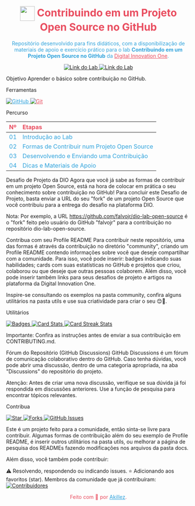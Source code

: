 <h1 align="center" style="color: #E94D5F;">
    <a href="https://www.dio.me/">
     <img align="center" width="40px" src="https://hermes.digitalinnovation.one/assets/diome/logo-minimized.png"></a>
    <span> Contribuindo em um Projeto Open Source no GitHub</span>
</h1>
<p align="center" style="color: #30A3DC;">
  Repositório desenvolvido para fins didáticos, com a disponibilização de materiais de apoio e exercício prático para o lab <strong>Contribuindo em um Projeto Open Source no GitHub</strong> da <a href="https://www.dio.me/" style="color: #E94D5F;">Digital Innovation One</a>.
</p>
<p align="center">
  <a href="https://web.dio.me/lab/desafio-de-projeto-contribuindo-em-um-projeto-open-source-no-github/learning/913f26fd-1018-4643-b59a-6356ea77dc2e">
    <img src="https://img.shields.io/badge/▶-000?style=for-the-badge&logo=movie&logoColor=E94D5F" alt="Link do Lab">
  </a>
  <a href="https://web.dio.me/lab/desafio-de-projeto-contribuindo-em-um-projeto-open-source-no-github/learning/913f26fd-1018-4643-b59a-6356ea77dc2e">
    <img src="https://img.shields.io/badge/Acesse%20o%20Lab%20na%20Plataforma-E94D5F?style=for-the-badge" alt="Link do Lab">
  </a>
</p>
Objetivo
Aprender o básico sobre contribuição no GitHub.

Ferramentas
<p>
  <a href="https://docs.github.com/" style="color: #30A3DC;">
    <img src="https://img.shields.io/badge/GitHub-000?style=for-the-badge&logo=github&logoColor=30A3DC" alt="GitHub">
  </a>
  <a href="https://git-scm.com/doc" style="color: #E94D5F;">
    <img src="https://img.shields.io/badge/Git-000?style=for-the-badge&logo=git&logoColor=E94D5F" alt="Git">
  </a>
</p>
Percurso
<table>
  <thead>
    <tr align="left" style="color: #E94D5F;">
      <th>Nº</th>
      <th>Etapas</th>
    </tr>
  </thead>
  <tbody align="left" style="color: #30A3DC;">
    <tr>
      <td>01</td>
      <td>Introdução ao Lab</td>
    </tr>
    <tr>
      <td>02</td>
      <td>Formas de Contribuir num Projeto Open Source</td>
    </tr>
    <tr>
      <td>03</td>
      <td>Desenvolvendo e Enviando uma Contribuição</td>  
    </tr>
    <tr>
      <td>04</td>
      <td>Dicas e Materiais de Apoio</td>    
    </tr>
  </tbody>
</table>
Desafio de Projeto da DIO
Agora que você já sabe as formas de contribuir em um projeto Open Source, está na hora de colocar em prática o seu conhecimento sobre contribuição no GitHub! Para concluir este Desafio de Projeto, basta enviar a URL do seu "fork" de um projeto Open Source que você contribuiu para a entrega do desafio na plataforma DIO.

Nota:
Por exemplo, a URL https://github.com/falvojr/dio-lab-open-source é o "fork" feito pelo usuário do GitHub "falvojr" para a contribuição no repositório dio-lab-open-source.

Contribua com seu Profile README
Para contribuir neste repositório, uma das formas é através da contribuição no diretório "community", criando um Profile README contendo informações sobre você que deseje compartilhar com a comunidade. Para isso, você pode inserir: badges indicando suas habilidades; cards com suas estatísticas no GitHub e projetos que criou, colaborou ou que deseje que outras pessoas colaborem. Além disso, você pode inserir também links para seus desafios de projeto e artigos na plataforma da Digital Innovation One.

Inspire-se consultando os exemplos na pasta community, confira alguns utilitários na pasta utils e use sua criatividade para criar o seu 😊💙.

Utilitários
<p>
  <a href="https://github.com/digitalinnovationone/dio-lab-open-source/blob/main/utils/badges/badges.md">
    <img src="https://img.shields.io/badge/Badges-30A3DC?style=for-the-badge" alt="Badges">
  </a>
  <a href="https://github.com/digitalinnovationone/dio-lab-open-source/blob/main/utils/cards/github-stats.md">
    <img src="https://img.shields.io/badge/Card%20Stats-E94D5F?style=for-the-badge" alt="Card Stats">
  </a>
  <a href="https://github.com/digitalinnovationone/dio-lab-open-source/blob/main/utils/cards/github-streak-stats.md">
    <img src="https://img.shields.io/badge/Card%20Streak%20Stats-30A3DC?style=for-the-badge" alt="Card Streak Stats">
  </a>
</p>
Importante:
Confira as instruções antes de enviar a sua contribuição em CONTRIBUTING.md.

Fórum do Repositório (GitHub Discussions)
GitHub Discussions é um fórum de comunicação colaborativo dentro do GitHub. Caso tenha dúvidas, você pode abrir uma discussão, dentro de uma categoria apropriada, na aba "Discussions" do repositório do projeto.

Atenção:
Antes de criar uma nova discussão, verifique se sua dúvida já foi respondida em discussões anteriores. Use a função de pesquisa para encontrar tópicos relevantes.

Contribua
<p>
  <a href="https://github.com/digitalinnovationone/dio-lab-open-source/stargazers">
    <img src="https://img.shields.io/github/stars/digitalinnovationone/dio-lab-open-source?style=social" alt="Star">
  </a>
  <a href="https://github.com/digitalinnovationone/dio-lab-open-source/forks">
    <img src="https://img.shields.io/github/forks/digitalinnovationone/dio-lab-open-source?style=social" alt="Forks">
  </a>
  <a href="https://github.com/digitalinnovationone/dio-lab-open-source/issues">
    <img src="https://img.shields.io/github/issues/digitalinnovationone/dio-lab-open-source?style=social" alt="GitHub Issues">
  </a>
</p>
Este é um projeto feito para a comunidade, então sinta-se livre para contribuir. Algumas formas de contribuição além do seu exemplo de Profile README, é inserir outros utilitários na pasta utils, ou melhorar a página de pesquisa dos READMEs fazendo modificações nos arquivos da pasta docs.

Além disso, você também pode contribuir:

⚠️ Resolvendo, respondendo ou indicando issues.
⭐ Adicionando aos favoritos (star).
Membros da comunidade que já contribuíram:
<a href="https://github.com/digitalinnovationone/dio-lab-open-source/graphs/contributors">
  <img src="https://contrib.rocks/image?repo=digitalinnovationone/dio-lab-open-source" alt="Contribuidores">
</a>
<p align="center" style="color: #E94D5F;">Feito com 💙 por <a href="https://github.com/akillez01" style="color: #30A3DC;">Akillez</a>.</p>
